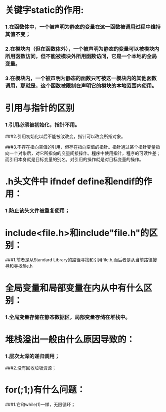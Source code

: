 # 关键字static的作用:

### 1.在函数体中，一个被声明为静态的变量在这一函数被调用过程中维持其值不变；

### 2.在模块内（但在函数体外），一个被声明为静态的变量可以被模块内所用函数访问，但不能被模块外所用函数访问，它是一个本地的全局变量。

### 3.在模块内，一个被声明为静态的函数只可被这一模块内的其他函数调用，那就是，这个函数被限制在声明它的模块的本地范围内使用。

# 引用与指针的区别

### 1.引用必须被初始化，指针不用。

###2.引用初始化以后不能被改改变，指针可以改变所指对象。

###3.不存在指向空值的引用，但存在指向空值的指针。指针通过某个指针变量指向一个对象后，对它所指向的变量间接操作。程序中使用指针，程序的可读性差；而引用本身就是目标变量的别名，对引用的操作就是对目标变量的操作。

# .h头文件中 ifndef define和endif的作用：

### 1.防止该头文件被重复使用；

# include<file.h>和include"file.h"的区别：

###1.前者是从Standard Library的路径寻找和引用file.h,而后者是从当前路径搜寻和寻找file.h

# 全局变量和局部变量在内从中有什么区别：

### 1.全局变量存储在静态数据区，局部变量存储在堆栈中。

# 堆栈溢出一般由什么原因导致的：

### 1.层次太深的递归调用；

###2.没有回收垃圾资源；

# for(;1;)有什么问题：

###1.它和while(1)一样，无限循环；